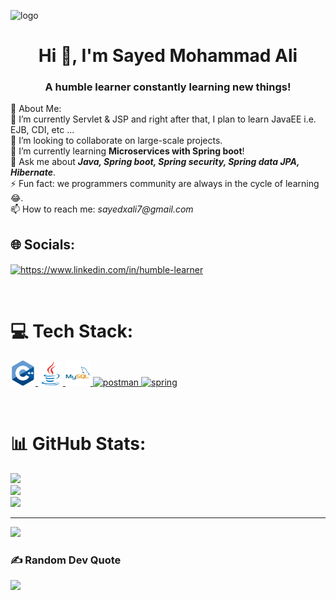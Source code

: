 ![logo](https://github.com/HumbleLearner01/HumbleLearner01/blob/master/SpringBanner.png)
<h1 align="center">Hi 👋, I'm Sayed Mohammad Ali</h1>
<h3 align="center">A humble learner constantly learning new things!</h3>

💫 About Me: <br>
🔭 I’m currently Servlet & JSP and right after that, I plan to learn JavaEE i.e. EJB, CDI, etc ...<br>👯 I’m looking to collaborate on large-scale projects.<br>🌱 I’m currently learning **Microservices with Spring boot**!<br>💬 Ask me about _**Java, Spring boot, Spring security, Spring data JPA, Hibernate**_.<br>⚡ Fun fact: we programmers community are always in the cycle of learning 😂.<br>📫 How to reach me: _sayedxali7@gmail.com_


## 🌐 Socials:
<p align="left">
<a href="https://www.linkedin.com/in/sayedxali" target="blank"><img align="center" src="https://raw.githubusercontent.com/rahuldkjain/github-profile-readme-generator/master/src/images/icons/Social/linked-in-alt.svg" alt="https://www.linkedin.com/in/humble-learner" height="30" width="40" /></a>
</p><br>

# 💻 Tech Stack:
<!-- ![C++](https://img.shields.io/badge/c++-%2300599C.svg?style=for-the-badge&logo=c%2B%2B&logoColor=white) ![Java](https://img.shields.io/badge/java-%23ED8B00.svg?style=for-the-badge&logo=java&logoColor=white) ![Spring](https://img.shields.io/badge/spring-%236DB33F.svg?style=for-the-badge&logo=spring&logoColor=white) ![Apache Maven](https://img.shields.io/badge/Apache%20Maven-C71A36?style=for-the-badge&logo=Apache%20Maven&logoColor=white) ![MySQL](https://img.shields.io/badge/mysql-%2300f.svg?style=for-the-badge&logo=mysql&logoColor=white) ![MongoDB](https://img.shields.io/badge/MongoDB-%234ea94b.svg?style=for-the-badge&logo=mongodb&logoColor=white) -->
<p align="left"> <a href="https://www.w3schools.com/cpp/" target="_blank" rel="noreferrer"> <img src="https://raw.githubusercontent.com/devicons/devicon/master/icons/cplusplus/cplusplus-original.svg" alt="cplusplus" width="40" height="40"/> </a> <a href="https://www.java.com" target="_blank" rel="noreferrer"> <img src="https://raw.githubusercontent.com/devicons/devicon/master/icons/java/java-original.svg" alt="java" width="40" height="40"/> </a> <a href="https://www.mysql.com/" target="_blank" rel="noreferrer"> <img src="https://raw.githubusercontent.com/devicons/devicon/master/icons/mysql/mysql-original-wordmark.svg" alt="mysql" width="40" height="40"/> </a> <a href="https://postman.com" target="_blank" rel="noreferrer"> <img src="https://www.vectorlogo.zone/logos/getpostman/getpostman-icon.svg" alt="postman" width="40" height="40"/> </a> <a href="https://spring.io/" target="_blank" rel="noreferrer"> <img src="https://www.vectorlogo.zone/logos/springio/springio-icon.svg" alt="spring" width="40" height="40"/> </a> </p><br>


# 📊 GitHub Stats:
![](https://github-readme-stats.vercel.app/api?username=sayedxali&theme=dark&hide_border=false&include_all_commits=true&count_private=true)<br/>
![](https://github-readme-streak-stats.herokuapp.com/?user=sayedxali&theme=dark&hide_border=false)<br/>
![](https://github-readme-stats.vercel.app/api/top-langs/?username=sayedxali&theme=dark&hide_border=false&include_all_commits=true&count_private=true&layout=compact)

---
[![](https://visitcount.itsvg.in/api?id=sayedxali&icon=0&color=0)](https://visitcount.itsvg.in)

### ✍️ Random Dev Quote<br>
![](https://quotes-github-readme.vercel.app/api?type=vetical&theme=dark)

<!-- Proudly created with GPRM ( https://gprm.itsvg.in ) -->
